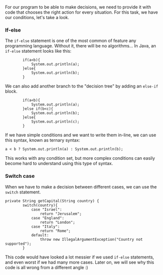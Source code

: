 For our program to be able to make decisions, we need to provide it with code that chooses the right action for every situation.
For this task, we have our conditions, let's take a look.

### If-else
The `if-else` statement is one of the most common of feature any programming language.
Without it, there will be no algorithms...
In Java, an `if-else` statement looks like this:
```
        if(a<b){
            System.out.println(a);
        }else{
            System.out.println(b);
        }
```
We can also add another branch to the "decision tree" by adding an `else-if` block.
```
        if(a<b){
            System.out.println(a);
        }else if(b<c){
            System.out.println(b);
        }else{
            System.out.println(c);
        }
```

If we have simple conditions and we want to write them in-line, we can use this syntax, known as ternary syntax:
```
a < b ? System.out.println(a) : System.out.println(b);
```
This works with any condition set, but more complex conditions can easily become hard to understand using this type of syntax.

### Switch case
When we have to make a decision between different cases, we can use the `switch` statement.
```
private String getCapital(String country) {
        switch(country){
            case "Israel":
                return "Jerusalem";
            case "England":
                return "London";
            case "Italy":
                return "Rome";
            default:
                throw new IllegalArgumentException("Country not supported");
        }
```
This code would have looked a lot messier if we used `if-else` statements, and even worst if we had many more cases.
Later on, we will see why this code is all wrong from a different angle :)